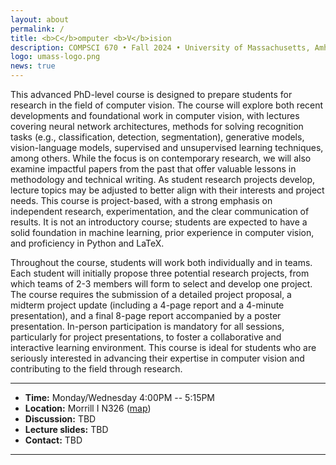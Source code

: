```yaml
---
layout: about
permalink: /
title: <b>C</b>omputer <b>V</b>ision
description: COMPSCI 670 • Fall 2024 • University of Massachusetts, Amherst
logo: umass-logo.png
news: true
---
```


This advanced PhD-level course is designed to prepare students for research in the field of computer vision. The course will explore both recent developments and foundational work in computer vision, with lectures covering neural network architectures, methods for solving recognition tasks (e.g., classification, detection, segmentation), generative models, vision-language models, supervised and unsupervised learning techniques, among others. While the focus is on contemporary research, we will also examine impactful papers from the past that offer valuable lessons in methodology and technical writing. As student research projects develop, lecture topics may be adjusted to better align with their interests and project needs. This course is project-based, with a strong emphasis on independent research, experimentation, and the clear communication of results. It is not an introductory course; students are expected to have a solid foundation in machine learning, prior experience in computer vision, and proficiency in Python and LaTeX.

Throughout the course, students will work both individually and in teams. Each student will initially propose three potential research projects, from which teams of 2-3 members will form to select and develop one project. The course requires the submission of a detailed project proposal, a midterm project update (including a 4-page report and a 4-minute presentation), and a final 8-page report accompanied by a poster presentation. In-person participation is mandatory for all sessions, particularly for project presentations, to foster a collaborative and interactive learning environment. This course is ideal for students who are seriously interested in advancing their expertise in computer vision and contributing to the field through research.

***

- **Time:** Monday/Wednesday 4:00PM -- 5:15PM
- **Location:** Morrill I N326 ([map](https://maps.app.goo.gl/VncChtjY8DPkriS26))
- **Discussion:** TBD
- **Lecture slides:** TBD
- **Contact:** TBD

***
